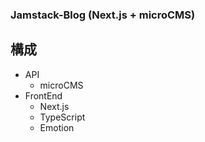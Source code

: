 ### Jamstack-Blog (Next.js + microCMS)

## 構成
- API
  - microCMS
- FrontEnd
  - Next.js
  - TypeScript
  - Emotion
